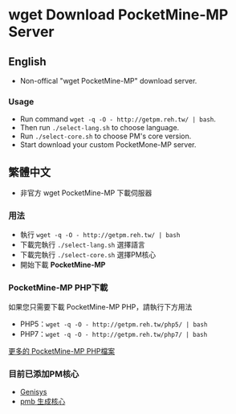 # wget Download PocketMine-MP Server
## English

* Non-offical "wget PocketMine-MP" download server.

### Usage
* Run command `wget -q -O - http://getpm.reh.tw/ | bash`.
* Then run `./select-lang.sh` to choose language.
* Run `./select-core.sh` to choose PM's core version.
* Start download your custom PocketMone-MP server.

## 繁體中文

* 非官方 wget PocketMine-MP 下載伺服器

### 用法
* 執行 `wget -q -O - http://getpm.reh.tw/ | bash`
* 下載完執行 `./select-lang.sh` 選擇語言
* 下載完執行 `./select-core.sh` 選擇PM核心
* 開始下載 **PocketMine-MP**

### PocketMine-MP PHP下載
如果您只需要下載 PocketMine-MP PHP，請執行下方用法
* PHP5：`wget -q -O - http://getpm.reh.tw/php5/ | bash`
* PHP7：`wget -q -O - http://getpm.reh.tw/php7/ | bash`

[更多的 PocketMine-MP PHP檔案](http://getpm.reh.tw/PocketMine/PHP/)

### 目前已添加PM核心
* [Genisys](https://github.com/iTXTech/Genisys)
* [pmb 生成核心](http://pmt.mcpe.me/pmb/)
